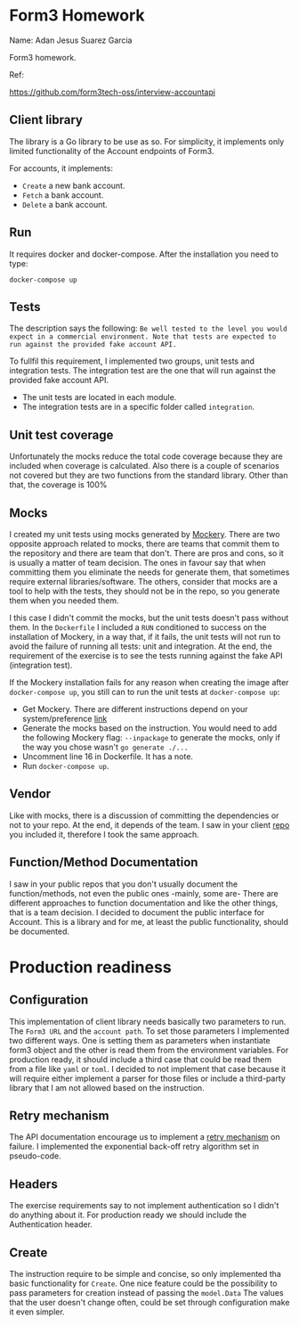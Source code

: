 # Form3 Homework

Name: Adan Jesus Suarez Garcia

Form3 homework.

Ref:

https://github.com/form3tech-oss/interview-accountapi

## Client library

The library is a Go library to be use as so. For simplicity, it implements only limited functionality of the Account endpoints of Form3.

For accounts, it implements:
- `Create` a new bank account.
- `Fetch` a bank account.
- `Delete` a bank account.

## Run
It requires docker and docker-compose. After the installation you need to type:

`docker-compose up`

## Tests
The description says the following: `Be well tested to the level you would expect in a commercial environment. Note that tests are expected to run against the provided fake account API.`

To fullfil this requirement, I implemented two groups, unit tests and integration tests. The integration test are the one that will run against
the provided fake account API.
- The unit tests are located in each module.
- The integration tests are in a specific folder called `integration`.

## Unit test coverage
Unfortunately the mocks reduce the total code coverage because they are included when coverage is calculated. Also there is a couple of scenarios not covered but they are two functions from the standard library. Other than that, the coverage is 100%

## Mocks

I created my unit tests using mocks generated by [Mockery](https://github.com/vektra/mockery). There are two opposite approach related to mocks, there are teams that commit them to the repository and there are team that don't. There are pros and cons, so it is usually a matter of team decision. The ones in favour say that when committing them you eliminate the needs for generate them, that sometimes require external libraries/software. The others, consider that mocks are a tool to help with the tests, they should not be in the repo, so you generate them when you needed them.

I this case I didn't commit the mocks, but the unit tests doesn't pass without them. In the `Dockerfile` I included a `RUN` conditioned to success on the installation of Mockery, in a way that, if it fails, the unit tests will not run to avoid the failure of running all tests: unit and integration. At the end, the requirement of the exercise is to see the tests running against the fake API (integration test).

If the Mockery installation fails for any reason when creating the image after `docker-compose up`, you still can to run the unit tests at `docker-compose up`:
- Get Mockery. There are different instructions depend on your system/preference [link](https://vektra.github.io/mockery/installation/#github-release)
- Generate the mocks based on the instruction. You would need to add the following Mockery flag: `--inpackage` to generate the mocks, only if the way you chose wasn't `go generate ./...`
- Uncomment line 16 in Dockerfile. It has a note.
- Run `docker-compose up`.

## Vendor

Like with mocks, there is a discussion of committing the dependencies or not to your repo. At the end, it depends of the team.
I saw in your client [repo](https://github.com/form3tech-oss/go-form3) you included it, therefore I took the same approach.

## Function/Method Documentation

I saw in your public repos that you don't usually document the function/methods, not even the public ones -mainly, some are- There are different approaches to function documentation and like the other things, that is a team decision. I decided to document the public interface for Account. This is a library and for me, at least the public functionality, should be documented.

# Production readiness
## Configuration

This implementation of client library needs basically two parameters to run. The `Form3 URL` and the `account path`.
To set those parameters I implemented two different ways. One is setting them as parameters when instantiate form3 object and the other is read them from the environment variables. For production ready, it should include a third case that could be read them from a file like `yaml` or `toml`. I decided to not implement that case because it will require either implement a parser for those files or include a third-party library that I am not allowed based on the instruction.

## Retry mechanism

The API documentation encourage us to implement a [retry mechanism](https://www.api-docs.form3.tech/api/schemes/sepa-instant-credit-transfer/introduction/timeouts/retry-strategy) on failure. I implemented the exponential back-off retry algorithm set in pseudo-code.

## Headers

The exercise requirements say to not implement authentication so I didn't do anything about it. For production ready we should include the Authentication header.

## Create

The instruction require to be simple and concise, so only implemented tha basic functionality for `Create`. One nice feature could be the possibility to pass parameters for creation instead of passing the `model.Data` The values that the user doesn't change often, could be set through configuration make it even simpler.
